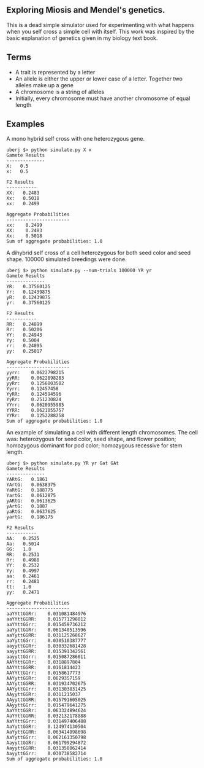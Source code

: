 Exploring Miosis and Mendel's genetics.
---------------------------------------

This is a dead simple simulator used for experimenting with what happens when
you self cross a simple cell with itself. This work was inspired by the basic
explanation of genetics given in my biology text book.


Terms
-----
* A trait is represented by a letter
* An allele is either the upper or lower case of a letter. Together two alleles make up a gene
* A chromosome is a string of alleles
* Initially, every chromosome must have another chromosome of equal length

Examples
--------
A mono hybrid self cross with one heterozygous gene.
```
uberj $> python simulate.py X x
Gamete Results
--------------
X:   0.5
x:   0.5

F2 Results
-----------
XX:   0.2483
Xx:   0.5018
xx:   0.2499

Aggregate Probabilities
-----------------------
xx:    0.2499
XX:    0.2483
Xx:    0.5018
Sum of aggregate probabilities: 1.0
```

A dihybrid self cross of a cell heterozygous for both seed color and seed shape. 100000 simulated breedings were done.
```
uberj $> python simulate.py --num-trials 100000 YR yr
Gamete Results
--------------
YR:   0.37560125
Yr:   0.12439875
yR:   0.12439875
yr:   0.37560125

F2 Results
-----------
RR:   0.24899
Rr:   0.50206
YY:   0.24943
Yy:   0.5004
rr:   0.24895
yy:   0.25017

Aggregate Probabilities
-----------------------
yyrr:    0.0622798215
yyRR:    0.0622898283
yyRr:    0.1256003502
Yyrr:    0.12457458
YyRR:    0.124594596
YyRr:    0.251230824
YYrr:    0.0620955985
YYRR:    0.0621055757
YYRr:    0.1252288258
Sum of aggregate probabilities: 1.0
```

An example of simulating a cell with different length chromosomes. The cell
was: heterozygous for seed color, seed shape, and flower position; homozygous
dominant for pod color; homozygous recessive for stem length.
```
uberj $> python simulate.py YR yr Gat GAt
Gamete Results
--------------
YARtG:   0.1861
YArtG:   0.0638375
YaRtG:   0.188775
YartG:   0.0612875
yARtG:   0.0613625
yArtG:   0.1887
yaRtG:   0.0637625
yartG:   0.186175

F2 Results
-----------
AA:   0.2525
Aa:   0.5014
GG:   1.0
RR:   0.2531
Rr:   0.4988
YY:   0.2532
Yy:   0.4997
aa:   0.2461
rr:   0.2481
tt:   1.0
yy:   0.2471

Aggregate Probabilities
-----------------------
aaYYttGGRr:    0.031081484976
aaYYttGGRR:    0.015771298812
aaYYttGGrr:    0.015459736212
aaYyttGGRr:    0.061340513596
aaYyttGGRR:    0.031125268627
aaYyttGGrr:    0.030510387777
aayyttGGRr:    0.030332681428
aayyttGGRR:    0.015391342561
aayyttGGrr:    0.015087286011
AAYYttGGRr:    0.0318897804
AAYYttGGRR:    0.0161814423
AAYYttGGrr:    0.0158617773
AAYyttGGRr:    0.0629357159
AAYyttGGRR:    0.031934702675
AAYyttGGrr:    0.031303831425
AAyyttGGRr:    0.0311215037
AAyyttGGRR:    0.015791605025
AAyyttGGrr:    0.015479641275
AaYYttGGRr:    0.063324894624
AaYYttGGRR:    0.032132178888
AaYYttGGrr:    0.031497406488
AaYyttGGRr:    0.124974130504
AaYyttGGRR:    0.063414098698
AaYyttGGrr:    0.062161350798
AayyttGGRr:    0.061799294872
AayyttGGRR:    0.031358062414
AayyttGGrr:    0.030738582714
Sum of aggregate probabilities: 1.0
```

